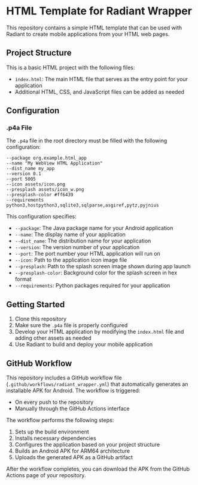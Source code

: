 # HTML Template for Radiant Wrapper

This repository contains a simple HTML template that can be used with Radiant to create mobile applications from your HTML web pages.

## Project Structure

This is a basic HTML project with the following files:

- `index.html`: The main HTML file that serves as the entry point for your application
- Additional HTML, CSS, and JavaScript files can be added as needed

## Configuration

### .p4a File

The `.p4a` file in the root directory must be filled with the following configuration:

```
--package org.example.html_app
--name "My WebView HTML Application"
--dist_name my_app
--version 0.1
--port 5005
--icon assets/icon.png
--presplash assets/icon_w.png
--presplash-color #ff6439
--requirements python3,hostpython3,sqlite3,sqlparse,asgiref,pytz,pyjnius
```

This configuration specifies:

- `--package`: The Java package name for your Android application
- `--name`: The display name of your application
- `--dist_name`: The distribution name for your application
- `--version`: The version number of your application
- `--port`: The port number your HTML application will run on
- `--icon`: Path to the application icon image file
- `--presplash`: Path to the splash screen image shown during app launch
- `--presplash-color`: Background color for the splash screen in hex format
- `--requirements`: Python packages required for your application

## Getting Started

1. Clone this repository
2. Make sure the `.p4a` file is properly configured
3. Develop your HTML application by modifying the `index.html` file and adding other assets as needed
4. Use Radiant to build and deploy your mobile application

## GitHub Workflow

This repository includes a GitHub workflow file (`.github/workflows/radiant_wrapper.yml`) that automatically generates an installable APK for Android. The workflow is triggered:

- On every push to the repository
- Manually through the GitHub Actions interface

The workflow performs the following steps:
1. Sets up the build environment
2. Installs necessary dependencies
3. Configures the application based on your project structure
4. Builds an Android APK for ARM64 architecture
5. Uploads the generated APK as a GitHub artifact

After the workflow completes, you can download the APK from the GitHub Actions page of your repository.
